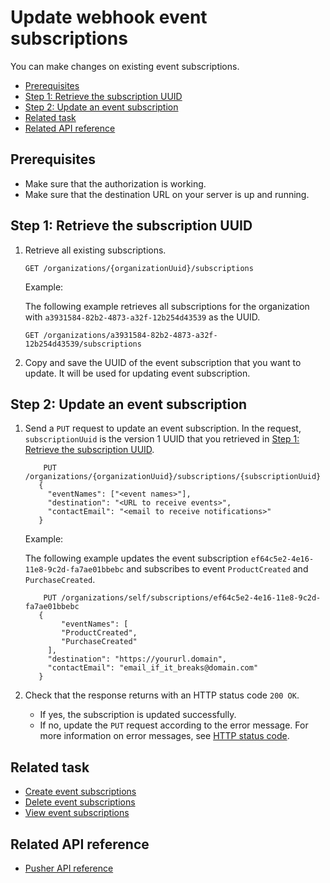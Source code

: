 Update webhook event subscriptions
=====================
You can make changes on existing event subscriptions.

* [Prerequisites](#prerequisites)
* [Step 1: Retrieve the subscription UUID](#step-1-retrieve-the-subscription-uuid)
* [Step 2: Update an event subscription](#step-2-update-an-event-subscription)
* [Related task](#related-task)
* [Related API reference](#related-api-reference)

## Prerequisites
* Make sure that the authorization is working.
* Make sure that the destination URL on your server is up and running.

## Step 1: Retrieve the subscription UUID

1. Retrieve all existing subscriptions.
   ```
   GET /organizations/{organizationUuid}/subscriptions
   ```
   
   Example:
   
   The following example retrieves all subscriptions for the organization with `a3931584-82b2-4873-a32f-12b254d43539` as the UUID.
   
   ```
   GET /organizations/a3931584-82b2-4873-a32f-12b254d43539/subscriptions
   ```
   

2. Copy and save the UUID of the event subscription that you want to update. It will be used for updating event subscription.

## Step 2: Update an event subscription

1. Send a `PUT` request to update an event subscription. In the request, `subscriptionUuid` is the version 1 UUID that you retrieved in [Step 1: Retrieve the subscription UUID](#step-1-retrieve-the-subscription-uuid).
    
   ```
       PUT /organizations/{organizationUuid}/subscriptions/{subscriptionUuid}
      {
        "eventNames": ["<event names>"],
        "destination": "<URL to receive events>",
        "contactEmail": "<email to receive notifications>"
      }   
   ```
  
    Example:
    
    The following example updates the event subscription `ef64c5e2-4e16-11e8-9c2d-fa7ae01bbebc` and subscribes to event `ProductCreated` and `PurchaseCreated`.
    ```
        PUT /organizations/self/subscriptions/ef64c5e2-4e16-11e8-9c2d-fa7ae01bbebc
       {
            "eventNames": [
            "ProductCreated",
            "PurchaseCreated"
         ],
         "destination": "https://yoururl.domain",
         "contactEmail": "email_if_it_breaks@domain.com"
       }   
    ```
2. Check that the response returns with an HTTP status code `200 OK`.
    * If yes, the subscription is updated successfully.
    * If no, update the `PUT` request according to the error message. For more information on error messages, see [HTTP status code](../api-reference.md#updateHttpStatusCode).
  
## Related task
* [Create event subscriptions](create-event-subscriptions.md)
* [Delete event subscriptions](delete-event-subscriptions.md)
* [View event subscriptions](view-event-subscriptions.md)
## Related API reference
* [Pusher API reference](../api-reference.md)
<!-- Add more references if needed. -->
